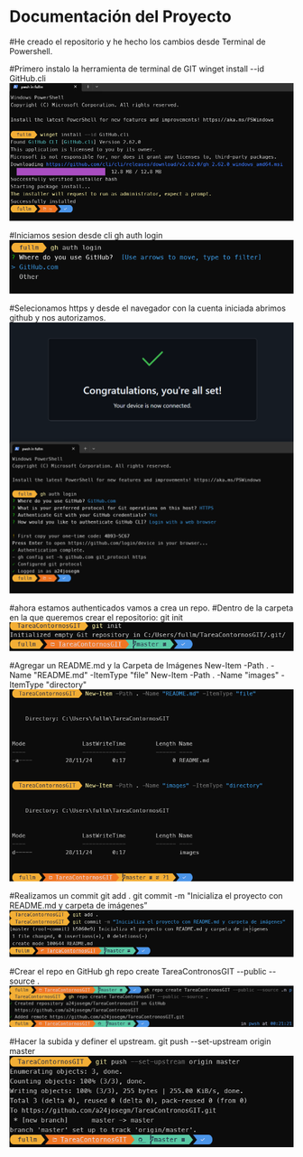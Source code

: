 # Documentación del Proyecto

#He creado el repositorio y he hecho los cambios desde Terminal de Powershell.

#Primero instalo la herramienta de terminal de GIT
winget install --id GitHub.cli
![Captura instalando herramienta CLI](./images/1.png)

#Iniciamos sesion desde cli
gh auth login 
![Captura hacienda autenticación](./images/2.png)

#Selecionamos https y desde el navegador con la cuenta iniciada abrimos github y nos autorizamos.
![Captura hacienda autenticación 2](./images/3.png)

#ahora estamos authenticados vamos a crea un repo.
#Dentro de la carpeta en la que queremos crear el repositorio:
git init
![Captura de init repositorio](./images/4.png)

#Agregar un README.md y la Carpeta de Imágenes 
New-Item -Path . -Name "README.md" -ItemType "file"
New-Item -Path . -Name "images" -ItemType "directory" 
![Captura añadir carpeta de imagenes y readme.md](./images/5.png)

#Realizamos un commit
git add . 
git commit -m "Inicializa el proyecto con README.md y carpeta de imágenes” 
![Captura de commit](./images/6.png)

#Crear el repo en GitHub
gh repo create TareaContronosGIT --public --source . 
![Captura de creación de repositorio en GitHub](./images/7.png)

#Hacer la subida y definer el upstream.
git push --set-upstream origin master
![Captura de subida a GitHub](./images/8.png)
